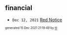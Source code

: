 ## financial


* <code>Dec 12, 2021</code> [Red Notice](2021-12-15T21-11-09-red-notice.md)

<sup><sub>generated 15 Dec 2021 21:19:49 by <a href='https://github.com/senorprogrammer/til'>til</a></sub></sup>
